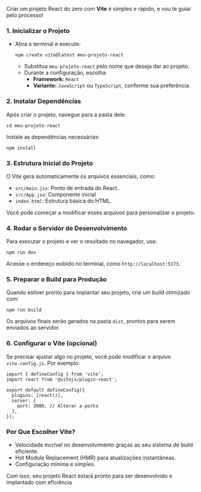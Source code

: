 Criar um projeto React do zero com **Vite** é simples e rápido, e vou te guiar pelo processo!

### **1. Inicializar o Projeto**

- Abra o terminal e execute:

    ```
    npm create vite@latest meu-projeto-react
    ```

    - Substitua `meu-projeto-react` pelo nome que deseja dar ao projeto.
    - Durante a configuração, escolha:
        - **Framework:** `React`
        - **Variante:** `JavaScript` ou `TypeScript`, conforme sua preferência.

### **2. Instalar Dependências**

Após criar o projeto, navegue para a pasta dele:

```
cd meu-projeto-react
```

Instale as dependências necessárias:

```
npm install
```

### **3. Estrutura Inicial do Projeto**

O Vite gera automaticamente os arquivos essenciais, como:
- `src/main.jsx`: Ponto de entrada do React.
- `src/App.jsx`: Componente inicial
- `index.html`: Estrutura básica do HTML.

Você pode começar a modificar esses arquivos para personalizar o projeto.

### **4. Rodar o Servidor de Desenvolvimento**

Para executar o projeto e ver o resultado no navegador, use:

```
npm run dev
```

Acesse o endereço exibido no terminal, como `http://localhost:5173`.

### **5. Preparar o Build para Produção**

Quando estiver pronto para implantar seu projeto, crie um build otimizado com:

```
npm run build
```

Os arquivos finais serão gerados na pasta `dist`, prontos para serem enviados ao servidor.

### **6. Configurar o Vite (opcional)**

Se precisar ajustar algo no projeto, você pode modificar o arquivo `vite.config.js`. Por exemplo:

```
import { defineConfig } from 'vite';
import react from '@vitejs/plugin-react';

export default defineConfig({
  plugins: [react()],
  server: {
    port: 3000, // Alterar a porta
  },
});
```

### **Por Que Escolher Vite?**

- Velocidade incrível no desenvolvimento graças ao seu sistema de build eficiente.
- Hot Module Replacement (HMR) para atualizações instantâneas.
- Configuração mínima e simples.

Com isso, seu projeto React estará pronto para ser desenvolvido e implantado com eficiência


